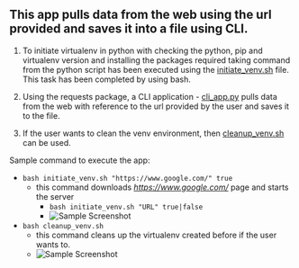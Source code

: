 ## This app pulls data from the web using the url provided and saves it into a file using CLI.

1. To initiate virtualenv in python with checking the python, pip and virtualenv version and installing the packages required taking command from the python script has been executed using the [initiate_venv.sh](https://github.com/LF-DevOps-Intern/3_1_python-sagarchalise-rikeshkarma/blob/main/Rikesh/initiate_venv.sh) file. This task has been completed by using bash.  
           
2. Using the requests package, a CLI application - [cli_app.py](https://github.com/LF-DevOps-Intern/3_1_python-sagarchalise-rikeshkarma/blob/main/Rikesh/cli_app.py) pulls data from the web with reference to the url provided by the user and saves it to the file.
   
3. If the user wants to clean the venv environment, then [cleanup_venv.sh](https://github.com/LF-DevOps-Intern/3_1_python-sagarchalise-rikeshkarma/blob/main/Rikesh/cleanup_venv.sh) can be used.

Sample command to execute the app:
- `bash initiate_venv.sh "https://www.google.com/" true`
  - this command downloads _https://www.google.com/_ page and starts the server
    - `bash initiate_venv.sh "URL" true|false`
    - ![Sample Screenshot]([http://url/to/img.png](https://github.com/LF-DevOps-Intern/3_1_python-sagarchalise-rikeshkarma/blob/main/command%20execution%20for%20initate_venv.png))
- `bash cleanup_venv.sh`
  - this command cleans up the virtualenv created before if the user wants to.
  - ![Sample Screenshot]([http://url/to/img.png](https://github.com/LF-DevOps-Intern/3_1_python-sagarchalise-rikeshkarma/blob/main/command%20execution%20for%20cleanup_venv.png))

